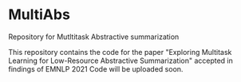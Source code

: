 # MultiAbs
Repository for Mutltitask Abstractive summarization

This repository contains the code for the paper "Exploring Multitask Learning for Low-Resource Abstractive Summarization" accepted in findings of EMNLP 2021
Code will be uploaded soon.

